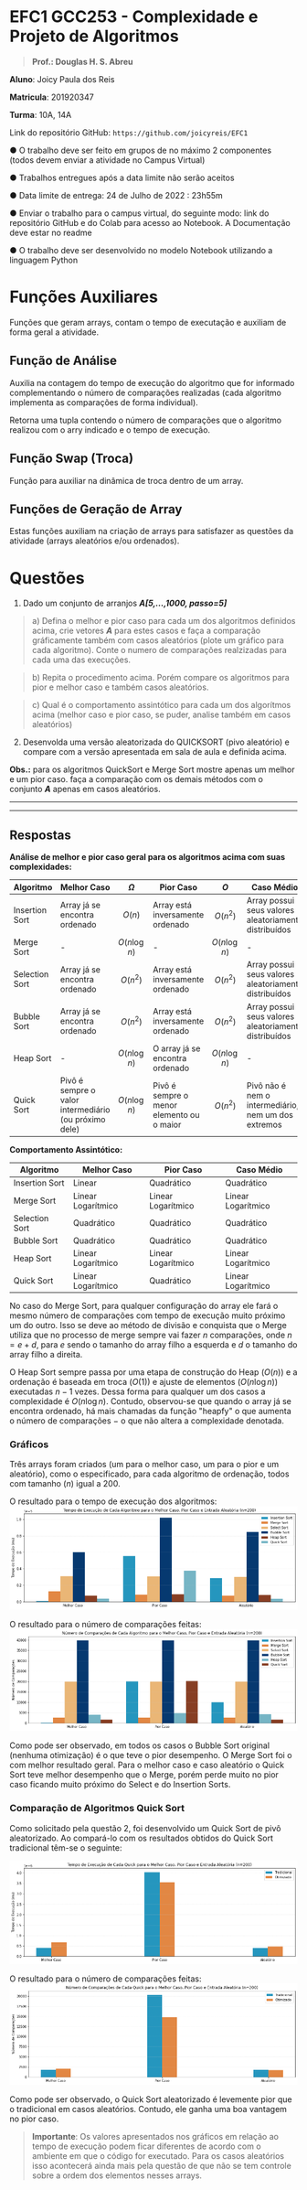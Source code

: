 # EFC1 GCC253 - Complexidade e Projeto de Algoritmos

> **Prof.: Douglas H. S. Abreu**


**Aluno**: Joicy Paula dos Reis

**Matricula**: 201920347

**Turma**: 10A, 14A

Link do repositório GitHub: `https://github.com/joicyreis/EFC1`

● O trabalho deve ser feito em grupos de no máximo 2 componentes (todos devem enviar a atividade no Campus Virtual)

● Trabalhos entregues após a data limite não serão aceitos

● Data limite de entrega: 24 de Julho de 2022 : 23h55m

● Enviar o trabalho para o campus virtual, do seguinte modo: link do repositório GitHub e do Colab para acesso ao Notebook. A Documentação deve estar no readme

● O trabalho deve ser desenvolvido no modelo Notebook utilizando a linguagem Python



# Funções Auxiliares

Funções que geram arrays, contam o tempo de executação e auxiliam de forma geral a atividade.

## Função de Análise

Auxilia na contagem do tempo de execução do algoritmo que for informado complementando o número de comparações realizadas (cada algoritmo implementa as comparações de forma individual).

Retorna uma tupla contendo o número de comparações que o algoritmo realizou com o arry indicado e o tempo de execução.

## Função Swap (Troca)

Função para auxiliar na dinâmica de troca dentro de um array.

## Funções de Geração de Array

Estas funções auxiliam na criação de arrays para satisfazer as questões da atividade (arrays aleatórios e/ou ordenados).




# Questões



1.   Dado um conjunto de arranjos ***A[5,...,1000, passo=5]***

> a) Defina o melhor e pior caso para cada um dos algoritmos definidos acima, crie vetores ***A*** para estes casos e faça a comparação gráficamente também com casos aleatórios (plote um gráfico para cada algoritmo). Conte o numero de comparações realzizadas para cada uma das execuções.

> b) Repita o procedimento acima. Porém compare os algoritmos para pior e melhor caso e também casos aleatórios.

> c) Qual é o comportamento assintótico para cada um dos algorítmos acima (melhor caso e pior caso, se puder, analise também em casos aleatórios)


2.   Desenvolda uma versão aleatorizada do QUICKSORT (pivo aleatório) e compare com a versão apresentada em sala de aula e definida acima.

**Obs.:** para os algoritmos QuickSort e Merge Sort mostre apenas um melhor e um pior caso. faça a comparação com os demais métodos com o conjunto ***A*** apenas em casos aleatórios.

---
---

## Respostas


**Análise de melhor e pior caso geral para os algoritmos acima com suas complexidades:**

| Algoritmo | Melhor Caso | $\Omega$ | Pior Caso | $O$ | Caso Médio | $\theta$ |
|---|---|:---:|---|:---:|----|:---:|
|Insertion Sort|Array já se encontra ordenado|$O(n)$|Array está inversamente ordenado|$O(n^2)$| Array possui seus valores aleatoriamente distribuídos | $O(n^2)$ |
|Merge Sort|-|$O(n\log n)$|-|$O(n\log n)$| - | $O(n \log n)$ |
|Selection Sort|Array já se encontra ordenado|$O(n^2)$|Array está inversamente ordenado|$O(n^2)$| Array possui seus valores aleatoriamente distribuídos | $O(n^2)$ |
|Bubble Sort|Array já se encontra ordenado|$O(n^2)$|Array está inversamente ordenado|$O(n^2)$| Array possui seus valores aleatoriamente distribuídos | $O(n^2)$ |
|Heap Sort|-|$O(n\log n)$|O array já se encontra ordenado|$O(n\log n)$| - | $O(n\log n)$ |
|Quick Sort|Pivô é sempre o valor intermediário (ou próximo dele)|$O(n\log n)$|Pivô é sempre o menor elemento ou o maior|$O(n^2)$| Pivô não é nem o intermediário, nem um dos extremos | $O(n\log n)$ |

**Comportamento Assintótico:**

| Algoritmo | Melhor Caso | Pior Caso | Caso Médio |
|---|---|---|---|
|Insertion Sort| Linear | Quadrático | Quadrático |
|Merge Sort| Linear Logarítmico| Linear Logarítmico| Linear Logarítmico|
|Selection Sort| Quadrático | Quadrático| Quadrático|
|Bubble Sort|Quadrático | Quadrático|Quadrático |
|Heap Sort| Linear Logarítmico|Linear Logarítmico |Linear Logarítmico |
|Quick Sort|Linear Logarítmico | Quadrático| Linear Logarítmico|

No caso do Merge Sort, para qualquer configuração do array ele fará o mesmo número de comparações com tempo de execução muito próximo um do outro. Isso se deve ao método de divisão e conquista que o Merge utiliza que no processo de merge sempre vai fazer $n$ comparações, onde $n = e + d$, para $e$ sendo o tamanho do array filho a esquerda e $d$ o tamanho do array filho a direita.

O Heap Sort sempre passa por uma etapa de construção do Heap ($O(n)$) e a ordenação é baseada em troca ($O(1)$) e ajuste de elementos ($O(n\log n)$) executadas $n-1$ vezes. Dessa forma para qualquer um dos casos a complexidade é $O(n\log n)$. Contudo, observou-se que quando o array já se encontra ordenado, há mais chamadas da função "heapfy" o que aumenta o número de comparações $-$ o que não altera a complexidade denotada.

### Gráficos

Três arrays foram criados (um para o melhor caso, um para o pior e um aleatório), como o especificado, para cada algoritmo de ordenação, todos com tamanho ($n$) igual a 200.

O resultado para o tempo de execução dos algoritmos:
![Tempo de Execução (ms)](./graficotempo.png)

O resultado para o número de comparações feitas:
![Número de Comparações](./graficocomparacao.png)

Como pode ser observado, em todos os casos o Bubble Sort original (nenhuma otimização) é o que teve o pior desempenho. O Merge Sort foi o com melhor resultado geral. Para o melhor caso e caso aleatório o Quick Sort teve melhor desempenho que o Merge, porém perde muito no pior caso ficando muito próximo do Select e do Insertion Sorts.

### Comparação de Algoritmos Quick Sort

Como solicitado pela questão 2, foi desenvolvido um Quick Sort de pivô aleatorizado. Ao compará-lo com os resultados obtidos do Quick Sort tradicional têm-se o seguinte:

![Tempo de Execução (ms)](./graficoquicktempo.png)

O resultado para o número de comparações feitas:
![Número de Comparações](./graficoquickcomparacao.png)

Como pode ser observado, o Quick Sort aleatorizado é levemente pior que o tradicional em casos aleatórios. Contudo, ele ganha uma boa vantagem no pior caso.


>**Importante**: Os valores apresentados nos gráficos em relação ao tempo de execução podem ficar diferentes de acordo com o ambiente em que o código for executado. Para os casos aleatórios isso acontecerá ainda mais pela questão de que não se tem controle sobre a ordem dos elementos nesses arrays.
